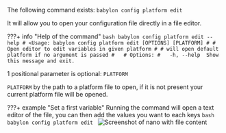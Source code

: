 The following command exists: `babylon config platform edit`

It will allow you to open your configuration file directly in a file editor.

???+ info "Help of the command"
    ```bash
    babylon config platform edit --help
    # <Usage: babylon config platform edit [OPTIONS] [PLATFORM]
    #
    # Open editor to edit variables in given platform
    #
    # will open default platform if no argument is passed
    #  
    # Options:
    #   -h, --help  Show this message and exit.
    ```

1 positional parameter is optional: `PLATFORM`

`PLATFORM` by the path to a platform file to open, if it is not present your current platform file will be opened.

???+ example "Set a first variable"
    Running the command will open a text editor of the file, you can then add the values you want to each keys
    ```bash
    babylon config platform edit
    ```
    ![Screenshot of nano with file content](../assets/PlatformConfigFileNano.png)